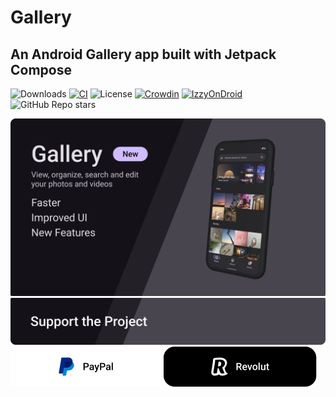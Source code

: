 # Gallery
## An Android Gallery app built with Jetpack Compose
![Downloads](https://img.shields.io/github/downloads/IacobIonut01/Gallery/total?color=%23247EE0&label=Downloads)
[![CI](https://github.com/IacobIonut01/Gallery/actions/workflows/androidCompat.yml/badge.svg?branch=v1)](https://github.com/IacobIonut01/Gallery/actions/workflows/androidCompat.yml)
![License](https://img.shields.io/github/license/IacobIonut01/Gallery?color=%23247EE0)
[![Crowdin](https://badges.crowdin.net/gallery-compose/localized.svg)](https://crowdin.com/project/gallery-compose)
[![IzzyOnDroid](https://img.shields.io/endpoint?url=https://apt.izzysoft.de/fdroid/api/v1/shield/com.rikkimikki.telegramgallery3)](https://apt.izzysoft.de/packages/com.rikkimikki.telegramgallery3/)
![GitHub Repo stars](https://img.shields.io/github/stars/IacobIonut01/Gallery?color=%23247EE0)

![](./screenshots/preview.png)
![](./screenshots/items/support_banner.png)
[![PayPal](./screenshots/items/support_paypal.png)](https://www.paypal.me/iacobionut01)
[![Revolut](./screenshots/items/support_revolut.png)](https://revolut.me/somaldoaca)
